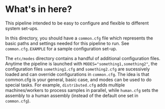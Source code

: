 # What's in here?

This pipeline intended to be easy to configure and flexible to different system set-ups.

In this directory, you should have a `common.cfg` file which represents the basic paths and settings needed for this pipeline to run. See `common.cfg.EXAMPLE` for a sample configuration set-up.

The `etc/modes` directory contains a handful of additional configuration files. Anytime the pipeline is launched with `MODES="something1,something2"`, the configuration files `something1.cfg` and `something2.cfg` are sucessively loaded and can override configurations in `common.cfg`. The idea is that common.cfg is your general, basic case, and modes can be used to do special tasks. For example, `distributed.cfg` adds multiple machines/workers to process samples in parallel, while `human.cfg` sets the assembly to a human assembly (instead of the default one set in `common.cfg`).

